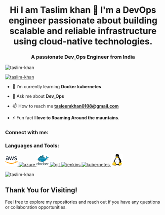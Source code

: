 <h1 align="center">Hi I am Taslim khan 👋
I'm a DevOps engineer passionate about building scalable and reliable infrastructure using cloud-native technologies.
</h1>
<h3 align="center">A passionate Dev_Ops Engineer from India</h3>

<p align="left"> <img src="https://komarev.com/ghpvc/?username=taslim-khan&label=Profile%20views&color=0e75b6&style=flat" alt="taslim-khan" /> </p>

<p align="left"> <a href="https://github.com/ryo-ma/github-profile-trophy"><img src="https://github-profile-trophy.vercel.app/?username=taslim-khan" alt="taslim-khan" /></a> </p>

- 🌱 I’m currently learning **Docker kubernetes**

- 💬 Ask me about **Dev_Ops**

- 📫 How to reach me **tasleemkhan0108@gmail.com**

- ⚡ Fun fact **I love to Roaming Around the mauntains.**

<h3 align="left">Connect with me:</h3>
<p align="left">
</p>

<h3 align="left">Languages and Tools:</h3>
<p align="left"> <a href="https://aws.amazon.com" target="_blank" rel="noreferrer"> <img src="https://raw.githubusercontent.com/devicons/devicon/master/icons/amazonwebservices/amazonwebservices-original-wordmark.svg" alt="aws" width="40" height="40"/> </a> <a href="https://azure.microsoft.com/en-in/" target="_blank" rel="noreferrer"> <img src="https://www.vectorlogo.zone/logos/microsoft_azure/microsoft_azure-icon.svg" alt="azure" width="40" height="40"/> </a> <a href="https://www.docker.com/" target="_blank" rel="noreferrer"> <img src="https://raw.githubusercontent.com/devicons/devicon/master/icons/docker/docker-original-wordmark.svg" alt="docker" width="40" height="40"/> </a> <a href="https://git-scm.com/" target="_blank" rel="noreferrer"> <img src="https://www.vectorlogo.zone/logos/git-scm/git-scm-icon.svg" alt="git" width="40" height="40"/> </a> <a href="https://www.jenkins.io" target="_blank" rel="noreferrer"> <img src="https://www.vectorlogo.zone/logos/jenkins/jenkins-icon.svg" alt="jenkins" width="40" height="40"/> </a> <a href="https://kubernetes.io" target="_blank" rel="noreferrer"> <img src="https://www.vectorlogo.zone/logos/kubernetes/kubernetes-icon.svg" alt="kubernetes" width="40" height="40"/> </a> <a href="https://www.linux.org/" target="_blank" rel="noreferrer"> <img src="https://raw.githubusercontent.com/devicons/devicon/master/icons/linux/linux-original.svg" alt="linux" width="40" height="40"/> </a> </p>

<p><img align="center" src="https://github-readme-stats.vercel.app/api/top-langs?username=taslim-khan&show_icons=true&locale=en&layout=compact" alt="taslim-khan" /></p>


## Thank You for Visiting!
Feel free to explore my repositories and reach out if you have any questions or collaboration opportunities.





